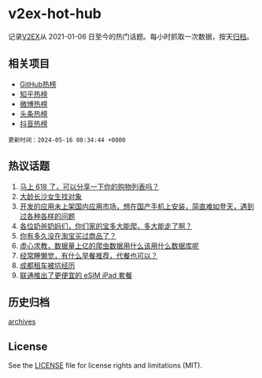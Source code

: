 # v2ex-hot-hub

 记录[V2EX](https://www.v2ex.com/)从 2021-01-06 日至今的热门话题。每小时抓取一次数据，按天[归档](archives)。
 
 ## 相关项目

- [GitHub热榜](https://github.com/lonnyzhang423/github-hot-hub)
- [知乎热榜](https://github.com/lonnyzhang423/zhihu-hot-hub)
- [微博热榜](https://github.com/lonnyzhang423/weibo-hot-hub)
- [头条热榜](https://github.com/lonnyzhang423/toutiao-hot-hub)
- [抖音热榜](https://github.com/lonnyzhang423/douyin-hot-hub)


 `更新时间：2024-05-16 08:34:44 +0800`

## 热议话题

1. [马上 618 了，可以分享一下你的购物列表吗？](https://www.v2ex.com/t/1040811)
1. [大龄长沙女生找对象](https://www.v2ex.com/t/1040998)
1. [开发的应用未上架国内应用市场，想在国产手机上安装，简直难如登天，遇到过各种各样的问题](https://www.v2ex.com/t/1040826)
1. [各位奶爸奶妈们，你们家的宝多大能爬，多大能走了啊？](https://www.v2ex.com/t/1040833)
1. [你有多久没在淘宝买过商品了？](https://www.v2ex.com/t/1040955)
1. [虚心求教，数据量上亿的爬虫数据用什么该用什么数据库呢](https://www.v2ex.com/t/1040896)
1. [经常睡懒觉，有什么早餐推荐，代餐也可以？](https://www.v2ex.com/t/1040838)
1. [成都租车被坑经历](https://www.v2ex.com/t/1040882)
1. [联通推出了更便宜的 eSIM iPad 套餐](https://www.v2ex.com/t/1040926)

## 历史归档

[archives](archives)

## License

See the [LICENSE](LICENSE) file for license rights and limitations (MIT).
